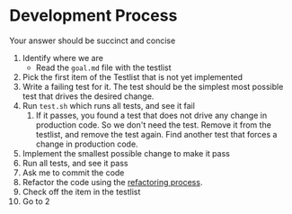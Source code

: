 # Development Process

Your answer should be succinct and concise

1. Identify where we are
    - Read the `goal.md` file with the testlist
1. Pick the first item of the Testlist that is not yet implemented
1. Write a failing test for it. The test should be the simplest most possible test that drives the desired change.
1. Run `test.sh` which runs all tests, and see it fail
    1. If it passes, you found a test that does not drive any change in production code. So we don't need the test. Remove it from the testlist, and remove the test again. Find another test that forces a change in production code.
1. Implement the smallest possible change to make it pass
1. Run all tests, and see it pass
1. Ask me to commit the code
1. Refactor the code using the [refactoring process](./refactoring-process.md).
1. Check off the item in the testlist
1. Go to 2
